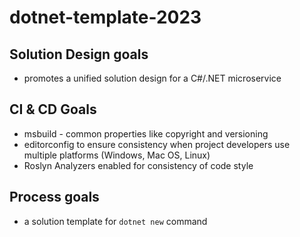 # dotnet-template-2023

## Solution Design goals

* promotes a unified solution design for a C#/.NET microservice

## CI & CD Goals

* msbuild - common properties like copyright and versioning
* editorconfig to ensure consistency when project developers use multiple platforms (Windows, Mac OS, Linux)
* Roslyn Analyzers enabled for consistency of code style

## Process goals

* a solution template for ```dotnet new``` command
